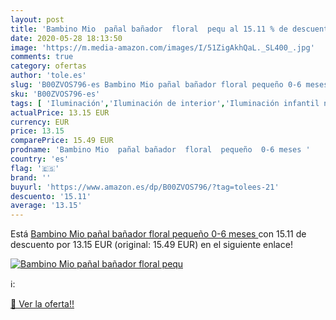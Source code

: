 ```yaml
---
layout: post
title: 'Bambino Mio  pañal bañador  floral  pequ al 15.11 % de descuento'
date: 2020-05-28 18:13:50
image: 'https://m.media-amazon.com/images/I/51ZigAkhQaL._SL400_.jpg'
comments: true
category: ofertas
author: 'tole.es'
slug: 'B00ZVOS796-es Bambino Mio pañal bañador floral pequeño 0-6 meses'
sku: 'B00ZVOS796-es'
tags: [ 'Iluminación','Iluminación de interior','Iluminación infantil nocturna','Lámparas e iluminación infantil','pañal', ]
actualPrice: 13.15 EUR
currency: EUR
price: 13.15
comparePrice: 15.49 EUR
prodname: 'Bambino Mio  pañal bañador  floral  pequeño  0-6 meses '
country: 'es'
flag: '🇪🇸'
brand: ''
buyurl: 'https://www.amazon.es/dp/B00ZVOS796/?tag=tolees-21'
descuento: '15.11'
average: '13.15'
---
```


Está [Bambino Mio  pañal bañador  floral  pequeño  0-6 meses ](https://www.amazon.es/dp/B00ZVOS796/?tag=tolees-21) con 15.11 de descuento por 13.15 EUR (original: 15.49 EUR) en el siguiente enlace!

[![Bambino Mio  pañal bañador  floral  pequ](https://m.media-amazon.com/images/I/51ZigAkhQaL._SL400_.jpg)](https://www.amazon.es/dp/B00ZVOS796/?tag=tolees-21)

ℹ️:


[🛒 Ver la oferta!!](https://www.amazon.es/dp/B00ZVOS796/?tag=tolees-21)
